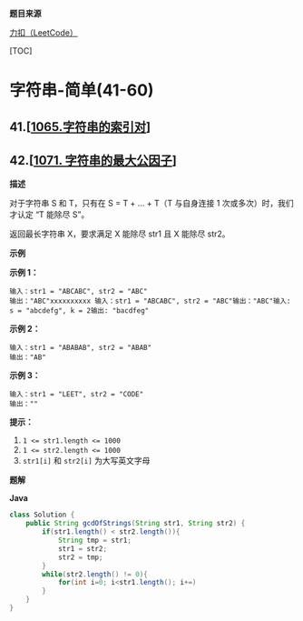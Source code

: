 **题目来源**

[力扣（LeetCode）](https://leetcode-cn.com/)

[TOC]



# 字符串-简单(41-60)

## 41.[[1065.字符串的索引对](https://leetcode-cn.com/problems/index-pairs-of-a-string)]

## 42.[[1071. 字符串的最大公因子](https://leetcode-cn.com/problems/greatest-common-divisor-of-strings/)]

**描述**

对于字符串 S 和 T，只有在 S = T + ... + T（T 与自身连接 1 次或多次）时，我们才认定 “T 能除尽 S”。

返回最长字符串 X，要求满足 X 能除尽 str1 且 X 能除尽 str2。

**示例**

**示例 1：**

```
输入：str1 = "ABCABC", str2 = "ABC"
输出："ABC"xxxxxxxxxx 输入：str1 = "ABCABC", str2 = "ABC"输出："ABC"输入: s = "abcdefg", k = 2输出: "bacdfeg"
```

**示例 2：**

```
输入：str1 = "ABABAB", str2 = "ABAB"
输出："AB"
```

**示例 3：**

```
输入：str1 = "LEET", str2 = "CODE"
输出：""
```

**提示：**

1. `1 <= str1.length <= 1000`
2. `1 <= str2.length <= 1000`
3. `str1[i]` 和 `str2[i]` 为大写英文字母

**题解**

**Java**

```java
class Solution {
    public String gcdOfStrings(String str1, String str2) {
        if(str1.length() < str2.length()){
            String tmp = str1;
            str1 = str2;
            str2 = tmp;
        }
        while(str2.length() != 0){
            for(int i=0; i<str1.length(); i+=)
        }
    }
}
```

